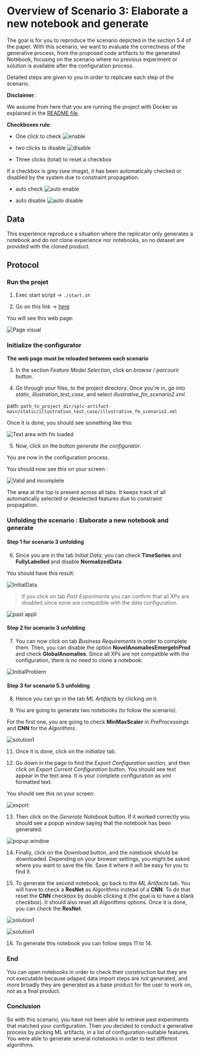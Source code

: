 # Overview of Scenario 3: Elaborate a new notebook and generate

The goal is for you to reproduce the scenario depicted in the _section 5.4_ of the paper.
With this scenario, we want to evaluate the correctness of the generative process, from the proposed code artifacts to the generated Notebook, focusing on the scenario where no previous experiment or solution is available after the configuration process.

Detailed steps are given to you in order to replicate each step of the scenario.

**Disclaimer**:

We assume from here that you are running the project with Docker as explained in the [README file](https://github.com/Yann-Brault/splc-artifact/blob/main/README.md).

**Checkboxes rule**:

- One click to check ![enable](../assets/all/enable.png)

- two clicks to disable ![disable](../assets/all/disable.png)

- Three clicks (total) to reset a checkbox

If a checkbox is grey (see image), it has been automatically checked or disabled by the system due to constraint propagation.

- auto check ![auto enable](../assets/all/auto_enable.png)

- auto disable ![auto disable](../assets/all/auto_disable.png)

## Data

This experience reproduce a situation where the replicator only generates a notebook and do not clone experience nor notebooks, so no dataset are provided with the cloned product.

## Protocol

### Run the projet

1. Exec start script -> `./start.sh`

2. Go on this link -> [here](http://localhost:5050/)

You will see this web page:

![Page visual](../assets/reproduce/app_full_page.png)

### Initialize the configurator

**The web page must be reloaded between each scenario**

3. In the section _Feature Model Selection_, click on _browse_ / _parcourir_ button.

4. Go through your files, to the project directory. Once you're in, go into _static_, _illustration_test_case_, and select _illustrative_fm_scenario2.xml_.

path: `path_to_project_dir/splc-artifact-main/static/illustration_test_case/illustrative_fm_scenario2.xml`

Once it is done, you should see something like this:

![Text area with fm loaded](../assets/scenarios/scenario_2/fm_loaded_scenario2.png)

5. Now, click on the button _generate the configurator_.

You are now in the configuration process.

You should now see this on your screen :

![Valid and incomplete](../assets/reproduce/configuration_process.png)

The area at the top is present across all tabs. It keeps track of all automatically selected or deselected features due to constraint propagation.

### Unfolding the scenario : Elaborate a new notebook and generate

#### Step 1 for scenario 3 unfolding

6. Since you are in the tab _Initial Data_, you can check **TimeSeries** and **FullyLabelled** and disable **NormalizedData**.

You should have this result:

![InitialData](../assets/scenarios/scenario_3/initialData_scenario3.png)

> If you click on tab _Past Experiments_ you can confirm that all XPs are disabled since none are compatible with the data configuration.

![past appli](../assets/scenarios/scenario_3/past_appli_scenario3.png)

#### Step 2 for scenario 3 unfolding

7. You can now click on tab _Business Requirements_ in order to complete them. Then, you can disable the option **NovelAnomaliesEmergeInProd** and check **GlobalAnomalies**. Since all XPs are not compatible with the configuration, there is no need to clone a notebook.

![InitialProblem](../assets/scenarios/scenario_3/initialProblem_scenario3.png)

#### Step 3 for scenario 5.3 unfolding

8. Hence you can go in the tab _ML Artifacts_ by clicking on it.

9. You are going to generate two notebooks (to follow the scenario).

For the first one, you are going to check **MinMaxScaler** in _PreProcessings_ and **CNN** for the _Algorithms_.

![solution1](../assets/scenarios/scenario_3/solution1_scenario3.png)

11. Once it is done, click on the _initialize_ tab.

12. Go down in the page to find the _Export Configuration_ section, and then click on _Export Current Configuration_ button. You should see text appear in the text area. It is your complete configuration as xml formatted text.

You should see this on your screen:

![export](../assets/reproduce/export.png)

13. Then click on the _Generate Notebook_ button. If it worked correctly you should see a popup window saying that the notebook has been generated.

![popup window](../assets/reproduce/popup.png)

14. Finally, click on the _Download_ button, and the notebook should be downloaded. Depending on your browser settings, you might be asked where you want to save the file. Save it where it will be easy for you to find it.

15. To generate the second notebook, go back to the _ML Artifacts_ tab. You will have to check a **ResNet** as _Algorithms_ instead of a **CNN**. To do that reset the **CNN** checkbox by double clicking it (the goal is to have a blank checkbox). It should also reset all _Algorithms_ options. Once it is done, you can check the **ResNet**.

![solution1](../assets/scenarios/scenario_3/solution2_scenario3.png)

![solution1](../assets/scenarios/scenario_3/solution3_scenario3.png)

16. To generate this notebook you can follow steps 11 to 14.

### End

You can open notebooks in order to check their construction but they are not executable because adaped data import steps are not generated, and more broadly they are generated as a base product for the user to work on, not as a final product.

### Conclusion

So with this scenario, you have not been able to retrieve past experiments that matched your configuration. Then you decided to conduct a generative process by picking ML artifacts, in a list of configuration-suitable features. You were able to generate several notebooks in order to test different algorithms.

